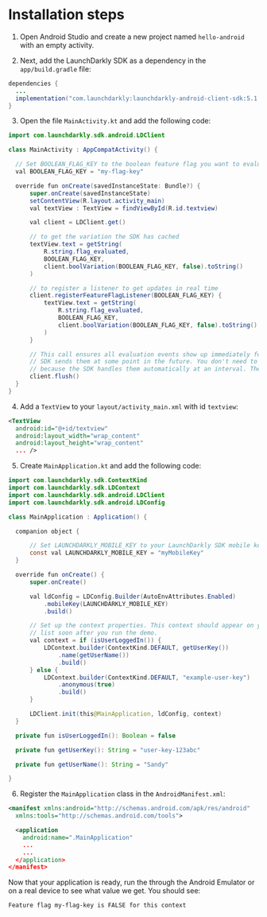 # Installation steps
1. Open Android Studio and create a new project named `hello-android` with an empty activity.

2. Next, add the LaunchDarkly SDK as a dependency in the `app/build.gradle` file:
```java
dependencies {
  ...
  implementation("com.launchdarkly:launchdarkly-android-client-sdk:5.1.1")
}
```

3. Open the file `MainActivity.kt` and add the following code:
```java
import com.launchdarkly.sdk.android.LDClient

class MainActivity : AppCompatActivity() {

  // Set BOOLEAN_FLAG_KEY to the boolean feature flag you want to evaluate.
  val BOOLEAN_FLAG_KEY = "my-flag-key"

  override fun onCreate(savedInstanceState: Bundle?) {
      super.onCreate(savedInstanceState)
      setContentView(R.layout.activity_main)
      val textView : TextView = findViewById(R.id.textview)

      val client = LDClient.get()

      // to get the variation the SDK has cached
      textView.text = getString(
          R.string.flag_evaluated,
          BOOLEAN_FLAG_KEY,
          client.boolVariation(BOOLEAN_FLAG_KEY, false).toString()
      )

      // to register a listener to get updates in real time
      client.registerFeatureFlagListener(BOOLEAN_FLAG_KEY) {
          textView.text = getString(
              R.string.flag_evaluated,
              BOOLEAN_FLAG_KEY,
              client.boolVariation(BOOLEAN_FLAG_KEY, false).toString()
          )
      }

      // This call ensures all evaluation events show up immediately for this demo. Otherwise, the
      // SDK sends them at some point in the future. You don't need to call this in production,
      // because the SDK handles them automatically at an interval. The interval is customizable.
      client.flush()
  }
}
```

4. Add a `TextView` to your `layout/activity_main.xml` with id `textview`:
```xml
<TextView
  android:id="@+id/textview"
  android:layout_width="wrap_content"
  android:layout_height="wrap_content"
  ... />
```

5. Create `MainApplication.kt` and add the following code:
```java
import com.launchdarkly.sdk.ContextKind
import com.launchdarkly.sdk.LDContext
import com.launchdarkly.sdk.android.LDClient
import com.launchdarkly.sdk.android.LDConfig

class MainApplication : Application() {

  companion object {

      // Set LAUNCHDARKLY_MOBILE_KEY to your LaunchDarkly SDK mobile key.
      const val LAUNCHDARKLY_MOBILE_KEY = "myMobileKey"
  }

  override fun onCreate() {
      super.onCreate()

      val ldConfig = LDConfig.Builder(AutoEnvAttributes.Enabled)
          .mobileKey(LAUNCHDARKLY_MOBILE_KEY)
          .build()

      // Set up the context properties. This context should appear on your LaunchDarkly contexts
      // list soon after you run the demo.
      val context = if (isUserLoggedIn()) {
          LDContext.builder(ContextKind.DEFAULT, getUserKey())
              .name(getUserName())
              .build()
      } else {
          LDContext.builder(ContextKind.DEFAULT, "example-user-key")
              .anonymous(true)
              .build()
      }

      LDClient.init(this@MainApplication, ldConfig, context)
  }

  private fun isUserLoggedIn(): Boolean = false

  private fun getUserKey(): String = "user-key-123abc"

  private fun getUserName(): String = "Sandy"

}
```

6. Register the `MainApplication` class in the `AndroidManifest.xml`:
```xml
<manifest xmlns:android="http://schemas.android.com/apk/res/android"
  xmlns:tools="http://schemas.android.com/tools">

  <application
    android:name=".MainApplication"
    ...
    ...
  </application>
</manifest>
```

Now that your application is ready, run the through the Android Emulator or on a real device to see what value we get. You should see:

`Feature flag my-flag-key is FALSE for this context`

